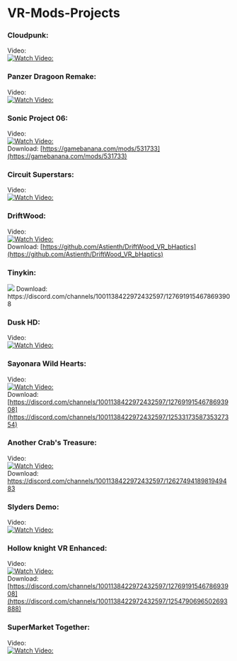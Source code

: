 # VR-Mods-Projects

### Cloudpunk:</br>
Video:</br>
[![Watch Video:](https://img.youtube.com/vi/aW_UTxKZjRs/0.jpg)](https://www.youtube.com/watch?v=aW_UTxKZjRs)

### Panzer Dragoon Remake:</br>
Video:</br>
[![Watch Video:](https://img.youtube.com/vi/tIqKJ3-vjHU/0.jpg)](https://www.youtube.com/watch?v=tIqKJ3-vjHU)

### Sonic Project 06:</br>
Video:</br>
[![Watch Video:](https://img.youtube.com/vi/OTHkTsVUAXE/0.jpg)](https://www.youtube.com/watch?v=OTHkTsVUAXE)
</br>
Download: [https://gamebanana.com/mods/531733](https://gamebanana.com/mods/531733)

### Circuit Superstars:</br>
Video:</br>
[![Watch Video:](https://img.youtube.com/vi/ZRt0-P-c4vU/0.jpg)](https://www.youtube.com/watch?v=ZRt0-P-c4vU)

### DriftWood:</br>
Video:</br>
[![Watch Video:](https://img.youtube.com/vi/5Q13RYYmCfg/0.jpg)](https://www.youtube.com/watch?v=5Q13RYYmCfg)
</br>
Download: [https://github.com/Astienth/DriftWood_VR_bHaptics](https://github.com/Astienth/DriftWood_VR_bHaptics)

### Tinykin:</br>
<img src="https://shared.fastly.steamstatic.com/store_item_assets/steam/apps/1599020/header.jpg"/>
Download: https://discord.com/channels/1001138422972432597/1276919154678693908

### Dusk HD:</br>
Video:</br>
[![Watch Video:](https://img.youtube.com/vi/ZUrzHP_Las4/0.jpg)](https://www.youtube.com/watch?v=ZUrzHP_Las4)

### Sayonara Wild Hearts:</br>
Video:</br>
[![Watch Video:](https://img.youtube.com/vi/Zcg-dsjjyYs/0.jpg)](https://www.youtube.com/watch?v=Zcg-dsjjyYs)
</br>
Download: [https://discord.com/channels/1001138422972432597/1276919154678693908](https://discord.com/channels/1001138422972432597/1253317358735327354)

### Another Crab's Treasure:</br>
Video:</br>
[![Watch Video:](https://img.youtube.com/vi/uiT3rGXSBrM/0.jpg)](https://www.youtube.com/watch?v=uiT3rGXSBrM)
</br>
Download: https://discord.com/channels/1001138422972432597/1262749418981949483

### Slyders Demo:</br>
Video:</br>
[![Watch Video:](https://img.youtube.com/vi/8Xj_V57cFiY/0.jpg)](https://www.youtube.com/watch?v=8Xj_V57cFiY)

### Hollow knight VR Enhanced:</br>
Video:</br>
[![Watch Video:](https://img.youtube.com/vi/6b_GGwASDWo/0.jpg)](https://www.youtube.com/watch?v=6b_GGwASDWo)
</br>
Download: [https://discord.com/channels/1001138422972432597/1276919154678693908](https://discord.com/channels/1001138422972432597/1254790696502693888)

### SuperMarket Together:</br>
Video:</br>
[![Watch Video:](https://img.youtube.com/vi/k98VAyI1r3M/0.jpg)](https://www.youtube.com/watch?v=k98VAyI1r3M)
